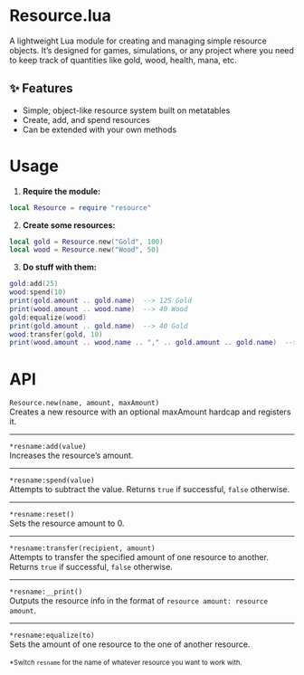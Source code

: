# Resource.lua

A lightweight Lua module for creating and managing simple resource objects.
It’s designed for games, simulations, or any project where you need to keep track of quantities like gold, wood, health, mana, etc.

## ✨ Features

- Simple, object-like resource system built on metatables
- Create, add, and spend resources
- Can be extended with your own methods

# Usage
1. **Require the module:**
```lua
local Resource = require "resource"
```
2. **Create some resources:**
```lua
local gold = Resource.new("Gold", 100)
local wood = Resource.new("Wood", 50)
```
3. **Do stuff with them:**
```lua
gold:add(25)
wood:spend(10)
print(gold.amount .. gold.name)  --> 125 Gold
print(wood.amount .. wood.name)  --> 40 Wood
gold:equalize(wood)
print(gold.amount .. gold.name)  --> 40 Gold
wood:transfer(gold, 10)
print(wood.amount .. wood.name .. "," .. gold.amount .. gold.name)  --> 30 Wood, 50 Gold
```

# API
`Resource.new(name, amount, maxAmount)`\
Creates a new resource with an optional maxAmount hardcap and registers it.
___
`*resname:add(value)`\
Increases the resource’s amount.
___
`*resname:spend(value)`\
Attempts to subtract the value. Returns `true` if successful, `false` otherwise.
___
`*resname:reset()`\
Sets the resource amount to 0.
___
`*resname:transfer(recipient, amount)`\
Attempts to transfer the specified amount of one resource to another. Returns `true` if successful, `false` otherwise.
___
`*resname:__print()`\
Outputs the resource info in the format of `resource amount: resource amount`.
___
`*resname:equalize(to)`\
Sets the amount of one resource to the one of another resource.
\
\
<sub>*Switch `resname` for the name of whatever resource you want to work with.</sub>

